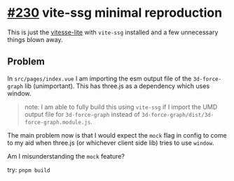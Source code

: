 # [#230](https://github.com/antfu/vite-ssg/issues/230) vite-ssg minimal reproduction

This is just the [vitesse-lite](https://github.com/antfu/vitesse-lite) with `vite-ssg` installed and a few unnecessary things blown away.

## Problem

In `src/pages/index.vue` I am importing the esm output file of the `3d-force-graph` lib (unimportant). This has three.js as a dependency which uses window. 

> note: I am able to fully build this using `vite-ssg` if I import the UMD output file for `3d-force-graph` instead of `3d-force-graph/dist/3d-force-graph.module.js`.

The main problem now is that I would expect the `mock` flag in config to come to my aid when three.js (or whichever client side lib) tries to use `window`.

Am I misunderstanding the `mock` feature?

try: `pnpm build`